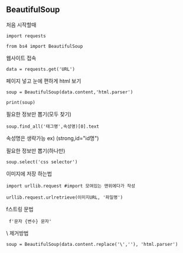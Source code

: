 BeautifulSoup
---

처음 시작할때
```
import requests

from bs4 import BeautifulSoup
```

웹사이트 접속

```
data = requests.get('URL')
```

페이지 넣고 눈에 편하게 html 보기

```
soup = BeautifulSoup(data.content,'html.parser')

print(soup)
```

필요한 정보만 뽑기(모두 찾기)
```
soup.find_all('태그명',속성명)[0].text
```
속성명은 생략가능
ex) (strong,id="id명")

필요한 정보만 뽑기(하나만)
```
soup.select('css selector')
```

이미지에 저장 하는법
```
import urllib.request #import 모여있는 맨위에다가 작성

urllib.request.urlretrieve(이미지URL, '파일명')
```

f스트링 문법
```
 f'문자 {변수} 문자'
```

\ 제거방법
```
soup = BeautifulSoup(data.content.replace('\',''), 'html.parser')
```